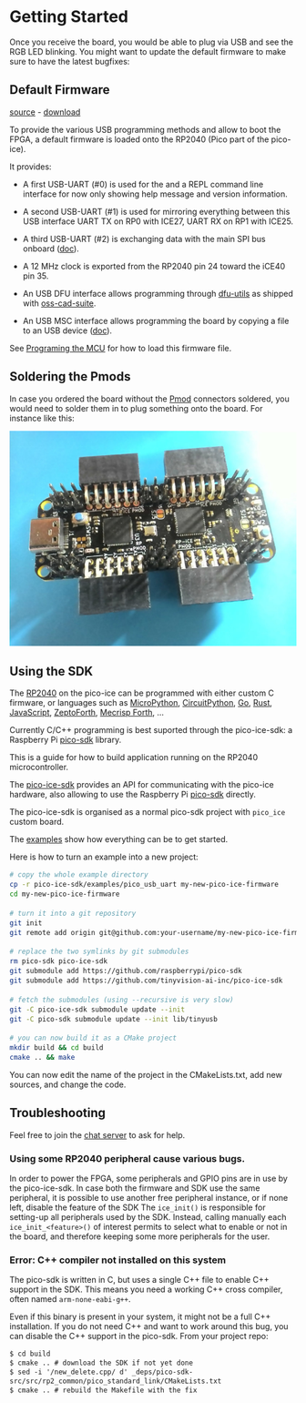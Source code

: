 # Getting Started

Once you receive the board, you would be able to plug via USB and see the RGB LED blinking.
You might want to update the default firmware to make sure to have the latest bugfixes:


## Default Firmware

[source](https://github.com/tinyvision-ai-inc/pico-ice/blob/main/Firmware/pico-ice-default/) -
[download](https://github.com/tinyvision-ai-inc/pico-ice/releases/)

To provide the various USB programming methods and allow to boot the FPGA, a
default firmware is loaded onto the RP2040 (Pico part of the pico-ice).

It provides:

- A first USB-UART (#0) is used for the and a REPL command line interface
  for now only showing help message and version information.

- A second USB-UART (#1) is used for mirroring everything between
  this USB interface UART TX on RP0 with ICE27, UART RX on RP1 with ICE25.

- A third USB-UART (#2) is exchanging data with the main SPI bus onboard
  ([doc](https://pico-ice.tinyvision.ai/ice_usb.html#usb-spi-fpgasramflash-forwarding)).

- A 12 MHz clock is exported from the RP2040 pin 24 toward the iCE40 pin 35.

- An USB DFU interface allows programming through [dfu-utils](https://dfu-util.sourceforge.net/)
  as shipped with [oss-cad-suite](https://github.com/YosysHQ/oss-cad-suite-build).

- An USB MSC interface allows programming the board by copying a file to an USB device
  ([doc](https://pico-ice.tinyvision.ai/programming_the_fpga.html#using-a-drag-drop-or-file-copy-scheme)).

See [Programing the MCU](md_programming__the__mcu.html) for how to load this firmware file.


## Soldering the Pmods

In case you ordered the board without the [Pmod](md_pmods.html) connectors soldered,
you would need to solder them in to plug something onto the board.
For instance like this:

![pmod install after soldering](images/pico_ice_pmod_install.jpg)


## Using the SDK

The [RP2040](https://www.raspberrypi.com/products/rp2040/specifications/) on the
pico-ice can be programmed with either custom C firmware, or languages such as
[MicroPython](https://micropython.org/download/RPI_PICO/),
[CircuitPython](https://circuitpython.org/board/raspberry_pi_pico/),
[Go](https://tinygo.org/docs/reference/microcontrollers/pico/),
[Rust](https://docs.rs/rp2040/latest/rp2040/),
[JavaScript](https://kalumajs.org/),
[ZeptoForth](https://github.com/tabemann/zeptoforth),
[Mecrisp Forth](https://wellys.com/posts/rp2040_forth/),
...

Currently C/C++ programming is best suported through the pico-ice-sdk:
a Raspberry Pi [pico-sdk](https://github.com/raspberrypi/pico-sdk/) library.

This is a guide for how to build application running on the RP2040 microcontroller.

The [pico-ice-sdk](https://github.com/tinyvision-ai-inc/pico-ice-sdk/) provides an API for communicating with the pico-ice hardware, also allowing to use the Raspberry Pi [pico-sdk](https://github.com/raspberrypi/pico-sdk/) directly.

The pico-ice-sdk is organised as a normal pico-sdk project with `pico_ice` custom board.

The [examples](https://github.com/tinyvision-ai-inc/pico-ice-sdk/blob/main/examples/) show how everything can be to get started.

Here is how to turn an example into a new project:

```bash
# copy the whole example directory
cp -r pico-ice-sdk/examples/pico_usb_uart my-new-pico-ice-firmware
cd my-new-pico-ice-firmware

# turn it into a git repository
git init
git remote add origin git@github.com:your-username/my-new-pico-ice-firmware

# replace the two symlinks by git submodules
rm pico-sdk pico-ice-sdk
git submodule add https://github.com/raspberrypi/pico-sdk
git submodule add https://github.com/tinyvision-ai-inc/pico-ice-sdk

# fetch the submodules (using --recursive is very slow)
git -C pico-ice-sdk submodule update --init
git -C pico-sdk submodule update --init lib/tinyusb

# you can now build it as a CMake project
mkdir build && cd build
cmake .. && make
```

You can now edit the name of the project in the CMakeLists.txt, add new sources, and change the code.


## Troubleshooting

Feel free to join the [chat server](https://discord.gg/sb2kwc66) to ask for help.


### Using some RP2040 peripheral cause various bugs.

In order to power the FPGA, some peripherals and GPIO pins are in use by the pico-ice-sdk.
In case both the firmware and SDK use the same peripheral, it is possible to use another free peripheral instance, or if none left, disable the feature of the SDK
The `ice_init()` is responsible for setting-up all peripherals used by the SDK.
Instead, calling manually each `ice_init_<feature>()` of interest permits to select what to enable or not in the board, and therefore keeping some more peripherals for the user.


### Error: C++ compiler not installed on this system

The pico-sdk is written in C, but uses a single C++ file to enable C++ support in the SDK.
This means you need a working C++ cross compiler, often named `arm-none-eabi-g++`.

Even if this binary is present in your system, it might not be a full C++ installation.
If you do not need C++ and want to work around this bug, you can disable the C++ support
in the pico-sdk. From your project repo:

```shell
$ cd build
$ cmake .. # download the SDK if not yet done
$ sed -i '/new_delete.cpp/ d' _deps/pico-sdk-src/src/rp2_common/pico_standard_link/CMakeLists.txt
$ cmake .. # rebuild the Makefile with the fix
```
